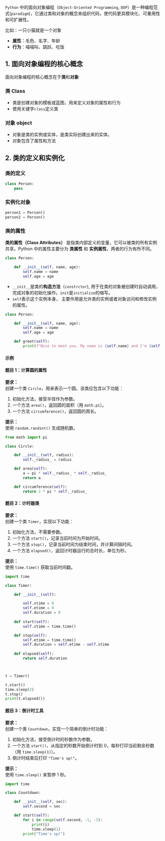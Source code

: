 
`Python` 中的面向对象编程（`Object-Oriented Programming`, `OOP`）是一种编程范式(`paradigm`)，它通过类和对象的概念来组织代码，使代码更具模块化、可重用性和可扩展性。


比如：一只小猫就是一个对象

- **属性**：毛色、名字、年龄
- **行为**：喵喵叫、跳跃、吃饭

## 1. 面向对象编程的核心概念

面向对象编程的核心概念在于**类**和**对象**

### 类 Class

- 类是创建对象的模板或蓝图，用来定义对象的属性和行为
- 使用关键字`class`定义类

### 对象 object

- 对象是类的实例或实体，是类实际创建出来的实体。
- 对象包含了属性和方法

## 2. 类的定义和实例化

### 类的定义

```python
class Person:
	pass
```

### 实例化对象

```python
person1 = Person()
person2 = Person()
```


### 类的属性

**类的属性（Class Attributes）** 是指类内部定义的变量，它可以被类的所有实例共享。Python 中的属性主要分为 **类属性** 和 **实例属性**，两者的行为有所不同。

```python
class Person:

	def __init__(self, name, age):
		self.name = name
		self.age = age
```

- `__init__`是类的**构造方法**（`constrctor`), 用于在类的对象被创建时自动调用，完成对象的初始化操作。`init`是`initialize`的缩写。
- `self`表示这个实例本身， 主要作用是允许类的实例或者对象访问和修改实例的属性。

```python
class Person:

	def __init__(self, name, age):
		self.name = name
		self.age = age

	def greet(self):
		print(f"Nice to meet you. My name is {self.name} and I'm {self.age} years old.")
```

#### 示例

#### **题目 1：计算圆的属性**

**要求：**  
创建一个类 `Circle`，用来表示一个圆。该类应包含以下功能：

1. 初始化方法，接受半径作为参数。
2. 一个方法 `area()`，返回圆的面积（用 `math.pi`）。
3. 一个方法 `circumference()`，返回圆的周长。

**提示：**  
使用 `random.randint()` 生成随机数。

```python
from math import pi

class Circle:

	def __init__(self, radius):
		self._radius_ = radius

	def area(self):
		a = pi * self._radius_ * self._radius_
		return a

	def circumference(self):
		return 2 * pi * self._radius_
```


#### **题目 2：计时器类**

**要求：**  
创建一个类 `Timer`，实现以下功能：

1. 初始化方法，不需要参数。
2. 一个方法 `start()`，记录当前时间为开始时间。
3. 一个方法 `stop()`，记录当前时间为结束时间，并计算间隔时间。
4. 一个方法 `elapsed()`，返回计时器运行的总时长，单位为秒。

**提示：**  
使用 `time.time()` 获取当前时间戳。

```python
import time

class Timer:

    def __init__(self):

        self.stime = 0
        self.etime = 0
        self.duration = 0
    
    def start(self):
        self.stime = time.time()

    def stop(self):
        self.etime = time.time()
        self.duration = self.etime - self.stime
          
    def elapsed(self):
        return self.duration



t = Timer()

t.start()
time.sleep(2)
t.stop()
print(t.elapsed())

```


#### **题目 3：倒计时工具**

**要求：**  
创建一个类 `Countdown`，实现一个简单的倒计时功能：

1. 初始化方法，接受倒计时的秒数作为参数。
2. 一个方法 `start()`，从指定的秒数开始倒计时到 0，每秒打印当前剩余秒数（用 `time.sleep(1)`）。
3. 倒计时结束后打印 `"Time's up!"`。

**提示：**  
使用 `time.sleep()` 来暂停 1 秒。

```python
import time

class Countdown:

	def __init__(self, sec):
		self.second = sec

	def start(self):
		for i in range(self.second, -1, -1):
			print(i)
			time.sleep(1)
		print("Time's up!")
```